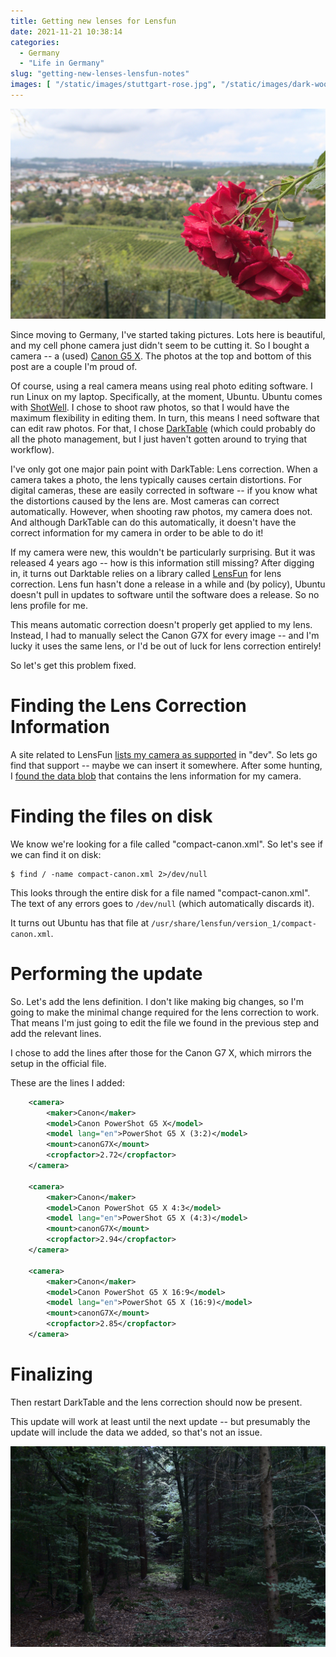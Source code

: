 ```yaml
---
title: Getting new lenses for Lensfun
date: 2021-11-21 10:38:14
categories:
  - Germany
  - "Life in Germany"
slug: "getting-new-lenses-lensfun-notes"
images: [ "/static/images/stuttgart-rose.jpg", "/static/images/dark-woods.jpg" ]
---
```

![Rosen sind rot... And yes, by another name, they do still smell sweet! The focus of this image is two red roses seen from the side, positioned in the right-hand third of the picture and in focus. The rest of the image is out of focus. The power half of the image is rows of distant green grape vines. The next quarter of the image is out-of-focus homes, mostly white with red-orange roofs. And the last quarter right at the top of the image is a mostly cloudy sky.](/static/images/stuttgart-rose.jpg)

Since moving to Germany, I've started taking pictures. Lots here is beautiful, and my cell phone camera just didn't seem to be cutting it. So I bought a camera -- a (used) [Canon G5 X](https://www.usa.canon.com/internet/portal/us/home/explore/powershot-g-series/powershot-g5-x/explore-powershot-g-series-family-g5-x-rte/!ut/p/z1/lZJLb4JAEMc_iwePm5kF5HEEH6VGErFVZC-G4qKksktwI9pPXzTG2BppuqeZyW8e_5kFBktgIjnkm0TlUiS7xo-ZuQpC3_Zf-zh5saYjdMfvQ8fULK8fmhBdAHzyXAR2n2_bMw_dYIAjGhoazrRrfgvA2vsvgAEr03wNse5kDs-QEk1PM2JQe00SjTauQR3dMqmZ9pwznQpVqi3EaSKkWAle1_xjlUqhuFBd3MqCd5Efy52sGqOUNa_2W6nIhux5lfP9j1iPHG8weWRJlhT57nThSKX4b7mPelj7NqOzgPsKuPAMdE1n0Ne10Rm6Ai014mYG6-kMgQXRIec1zIWsiuYLvP1zwz7C-K-rRR7Ek-XX1K-BUSiL-byw9RP5zIKhbrDQ7XS-AaztfXg!/dz/d5/L2dBISEvZ0FBIS9nQSEh/?urile=wcm%3Apath%3A%2Fcanon_newweb_content%2Fhome%2Fexplore%2Fpowershot-g-series%2Fpowershot-g5-x%2Fexplore-powershot-g-series-family-g5-x-rte). The photos at the top and bottom of this post are a couple I'm proud of.

Of course, using a real camera means using real photo editing software. I run Linux on my laptop. Specifically, at the moment, Ubuntu. Ubuntu comes with [ShotWell](https://wiki.gnome.org/Apps/Shotwell). I chose to shoot raw photos, so that I would have the maximum flexibility in editing them. In turn, this means I need software that can edit raw photos. For that, I chose [DarkTable](https://www.darktable.org/) (which could probably do all the photo management, but I just haven't gotten around to trying that workflow).

I've only got one major pain point with DarkTable: Lens correction. When a camera takes a photo, the lens typically causes certain distortions. For digital cameras, these are easily corrected in software -- if you know what the distortions caused by the lens are. Most cameras can correct automatically. However, when shooting raw photos, my camera does not. And although DarkTable can do this automatically, it doesn't have the correct information for my camera in order to be able to do it!

If my camera were new, this wouldn't be particularly surprising. But it was released 4 years ago -- how is this information still missing? After digging in, it turns out Darktable relies on a library called [LensFun](http://lensfun.github.io/) for lens correction. Lens fun hasn't done a release in a while and (by policy), Ubuntu doesn't pull in updates to software until the software does a release. So no lens profile for me.

This means automatic correction doesn't properly get applied to my lens. Instead, I had to manually select the Canon G7X for every image -- and I'm lucky it uses the same lens, or I'd be out of luck for lens correction entirely!

So let's get this problem fixed.

# Finding the Lens Correction Information

A site related to LensFun [lists my camera as supported](https://wilson.bronger.org/lensfun_coverage.html) in "dev". So lets go find that support -- maybe we can insert it somewhere. After some hunting, I [found the data blob](https://github.com/lensfun/lensfun/blob/master/data/db/compact-canon.xml#L78) that contains the lens information for my camera.

# Finding the files on disk

We know we're looking for a file called "compact-canon.xml". So let's see if we can find it on disk:

```shell
$ find / -name compact-canon.xml 2>/dev/null
```

This looks through the entire disk for a file named "compact-canon.xml". The text of any errors goes to `/dev/null` (which automatically discards it).

It turns out Ubuntu has that file at `/usr/share/lensfun/version_1/compact-canon.xml`.

# Performing the update

So. Let's add the lens definition. I don't like making big changes, so I'm going to make the minimal change required for the lens correction to work. That means I'm just going to edit the file we found in the previous step and add the relevant lines.

I chose to add the lines after those for the Canon G7 X, which mirrors the setup in the official file.

These are the lines I added:

```xml
    <camera>
        <maker>Canon</maker>
        <model>Canon PowerShot G5 X</model>
        <model lang="en">PowerShot G5 X (3:2)</model>
        <mount>canonG7X</mount>
        <cropfactor>2.72</cropfactor>
    </camera>

    <camera>
        <maker>Canon</maker>
        <model>Canon PowerShot G5 X 4:3</model>
        <model lang="en">PowerShot G5 X (4:3)</model>
        <mount>canonG7X</mount>
        <cropfactor>2.94</cropfactor>
    </camera>

    <camera>
        <maker>Canon</maker>
        <model>Canon PowerShot G5 X 16:9</model>
        <model lang="en">PowerShot G5 X (16:9)</model>
        <mount>canonG7X</mount>
        <cropfactor>2.85</cropfactor>
    </camera>
```

# Finalizing

Then restart DarkTable and the lens correction should now be present.

This update will work at least until the next update -- but presumably the update will include the data we added, so that's not an issue.

![A path diverged in the wood and I... nope, not that. A maze of twisty passages, all.. nope. Eh. The forest is dark, green, and impenetrable. The forest floor is covered in brown leaves. We can see through a gap between the trees to a small clearing, where the ground is green and the sunlight lights the ground and the leaves which hang into the clearing.](/static/images/dark-woods.jpg)